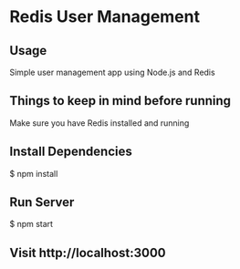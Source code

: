 # Redis User Management
## Usage
Simple user management app using Node.js and Redis
## Things to keep in mind before running
Make sure you have Redis installed and running
## Install Dependencies
$ npm install
## Run Server
$ npm start

## Visit http://localhost:3000